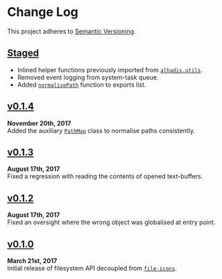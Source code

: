 Change Log
==========

This project adheres to [Semantic Versioning](http://semver.org).


[Staged](https://github.com/Alhadis/Atom-FS/compare/v0.1.4...HEAD)
------------------------------------------------------------------------
* Inlined helper functions previously imported from [`alhadis.utils`][].
* Removed event logging from system-task queue.
* Added [`normalisePath`][] function to exports list.

[`alhadis.utils`]: https://github.com/Alhadis/Utils
[`normalisePath`]: ../../blob/1b3ba49/lib/utils.js#L43-L61


[v0.1.4](https://github.com/Alhadis/Atom-FS/releases/tag/v0.1.4)
------------------------------------------------------------------------
**November 20th, 2017**  
Added the auxiliary [`PathMap`][] class to normalise paths consistently.

[`PathMap`]: ./lib/path-map.js


[v0.1.3](https://github.com/Alhadis/Atom-FS/releases/tag/v0.1.3)
------------------------------------------------------------------------
**August 17th, 2017**  
Fixed a regression with reading the contents of opened text-buffers.


[v0.1.2](https://github.com/Alhadis/Atom-FS/releases/tag/v0.1.2)
------------------------------------------------------------------------
**August 17th, 2017**  
Fixed an oversight where the wrong object was globalised at entry point.


[v0.1.0](https://github.com/Alhadis/Atom-FS/releases/tag/v0.1.0)
------------------------------------------------------------------------
**March 21st, 2017**  
Initial release of filesystem API decoupled from [`file-icons`][].

[`file-icons`]: https://github.com/file-icons/atom
